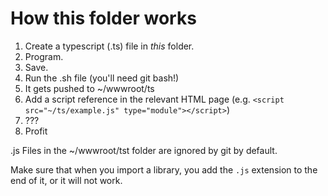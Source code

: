 How this folder works
====
1. Create a typescript (.ts) file in *this* folder.
2. Program.
3. Save.
4. Run the .sh file (you'll need git bash!)
5. It gets pushed to ~/wwwroot/ts
6. Add a script reference in the relevant HTML page (e.g. `<script src="~/ts/example.js" type="module"></script>`)
7. ???
8. Profit

.js Files in the ~/wwwroot/tst folder are ignored by git by default.

Make sure that when you import a library, you add the `.js` extension to the end of it, or it will not work.